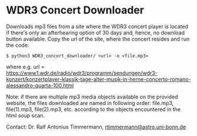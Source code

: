 # WDR3 Concert Downloader

Downloads mp3 files from a site where the WDR3 concert player is located if
there's only an afterhearing option of 30 days and, hence, no download button
available. Copy the url of the site, where the concert resides and run the code:

    $ python3 WDR3_concert_downloader/ <url> -o <file.mp3>
where e.g.
url = https://www1.wdr.de/radio/wdr3/programm/sendungen/wdr3-konzert/konzertplayer-klassik-tage-alter-musik-in-herne-concerto-romano-alessandro-quarta-100.html

Note: if there are multiple mp3 media objects available on the provided website,
the files downloaded are named in following order:
file.mp3, file(1).mp3, file(2).mp3, etc. according to the objects encountered in
the html soup scan.

Contact: Dr. Ralf Antonius Timmermann, rtimmermann@astro.uni-bonn.de